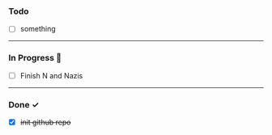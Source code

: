 ### Todo

- [ ] something

<hr>

### In Progress 🚧

- [ ] Finish N and Nazis 

<hr>

### Done ✓

- [x] ~~init github repo~~
